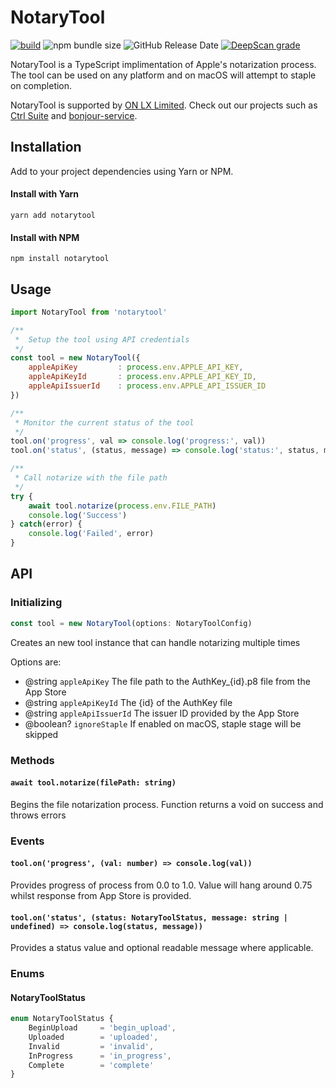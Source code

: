# NotaryTool

[![build](https://github.com/onlxltd/notarytool/actions/workflows/build-release.yml/badge.svg?style=flat-square)](https://github.com/onlxltd/notarytool/actions/workflows/build-release.yml) ![npm bundle size](https://img.shields.io/bundlephobia/min/notarytool?style=flat-square) ![GitHub Release Date](https://img.shields.io/github/release-date/onlxltd/notarytool?style=flat-square) [![DeepScan grade](https://deepscan.io/api/teams/13435/projects/24967/branches/773213/badge/grade.svg?style=flat-square)](https://deepscan.io/dashboard#view=project&tid=13435&pid=24967&bid=773213)

NotaryTool is a TypeScript implimentation of Apple's notarization process.
The tool can be used on any platform and on macOS will attempt to staple on completion.

NotaryTool is supported by [ON LX Limited](https://onlx.ltd/?src=notarytool). Check out our projects such as [Ctrl Suite](https://onlx.ltd/ctrl-suite?src=notarytool) and [bonjour-service](https://npmjs.com/package/bonjour-service).

## Installation
Add to your project dependencies using Yarn or NPM.

#### Install with Yarn
```
yarn add notarytool
```
#### Install with NPM
```
npm install notarytool
```


## Usage 

```js
import NotaryTool from 'notarytool'

/**
 *  Setup the tool using API credentials 
 */
const tool = new NotaryTool({
    appleApiKey         : process.env.APPLE_API_KEY,
    appleApiKeyId       : process.env.APPLE_API_KEY_ID,
    appleApiIssuerId    : process.env.APPLE_API_ISSUER_ID
})

/**
 * Monitor the current status of the tool
 */
tool.on('progress', val => console.log('progress:', val))
tool.on('status', (status, message) => console.log('status:', status, message))

/**
 * Call notarize with the file path
 */
try {
    await tool.notarize(process.env.FILE_PATH)
    console.log('Success')
} catch(error) {
    console.log('Failed', error)
}
```

## API

### Initializing

```js
const tool = new NotaryTool(options: NotaryToolConfig)
```

Creates an new tool instance that can handle notarizing multiple times

Options are:

- @string `appleApiKey` The file path to the AuthKey_{id}.p8 file from the App Store
- @string `appleApiKeyId` The {id} of the AuthKey file
- @string `appleApiIssuerId` The issuer ID provided by the App Store
- @boolean? `ignoreStaple` If enabled on macOS, staple stage will be skipped

### Methods

#### `await tool.notarize(filePath: string)`

Begins the file notarization process. Function returns a void on success and throws errors

### Events

#### `tool.on('progress', (val: number) => console.log(val))`

Provides progress of process from 0.0 to 1.0. Value will hang around 0.75 whilst response from App Store is provided.

#### `tool.on('status', (status: NotaryToolStatus, message: string | undefined) => console.log(status, message))`

Provides a status value and optional readable message where applicable.


### Enums

#### NotaryToolStatus

```js
enum NotaryToolStatus {
    BeginUpload     = 'begin_upload',
    Uploaded        = 'uploaded',
    Invalid         = 'invalid',
    InProgress      = 'in_progress',
    Complete        = 'complete'
}
```